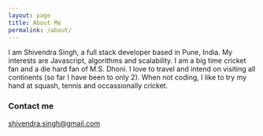 ```yaml
---
layout: page
title: About Me
permalink: /about/
---
```


I am Shivendra Singh, a full stack developer based in Pune, India. My interests are Javascript, algorithms and scalability. I am a big time cricket fan and a die hard fan of M.S. Dhoni. I love to travel and intend on visiting all continents (so far I have been to only 2). When not coding, I like to try my hand at squash, tennis and occassionally cricket. 

### Contact me

[shivendra.singh@gmail.com](mailto:shivendra.singh@gmail.com)